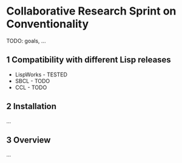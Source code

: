 # Collaborative Research Sprint on Conventionality

TODO: goals, ...

## 1 Compatibility with different Lisp releases

- LispWorks - TESTED
- SBCL - TODO
- CCL - TODO

## 2 Installation

...

## 3 Overview

...
